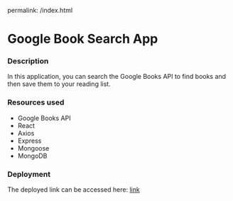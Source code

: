 permalink: /index.html

# Google Book Search App

### Description

In this application, you can search the Google Books API to find books and then save them to your reading list.

### Resources used

* Google Books API
* React
* Axios
* Express
* Mongoose
* MongoDB

### Deployment

The deployed link can be accessed here: [link](http://https://krystalcw.github.io/google-books-search/ "Google Books Search App")
